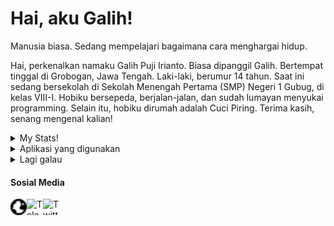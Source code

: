 # Hai, aku Galih!
Manusia biasa. Sedang mempelajari bagaimana cara menghargai hidup.

Hai, perkenalkan namaku Galih Puji Irianto. Biasa dipanggil Galih. Bertempat tinggal di Grobogan, Jawa Tengah. Laki-laki, berumur 14 tahun. Saat ini sedang bersekolah di Sekolah Menengah Pertama (SMP) Negeri 1 Gubug, di kelas VIII-I. Hobiku bersepeda, berjalan-jalan, dan sudah lumayan menyukai programming. Selain itu, hobiku dirumah adalah Cuci Piring. Terima kasih, senang mengenal kalian!



<details>
<summary>My Stats!</summary>

[![Stats](https://github-readme-stats.vercel.app/api?username=galihpujiirianto&show_icons=true&theme=default)](https://github.com/galihpujiirianto/galihpujiirianto)
[![Languages](https://github-readme-stats.vercel.app/api/top-langs/?username=galihpujiirianto&layout=compact)](https://github.com/galihpujiirianto/galihpujiirianto)

</details>

<details>
<summary>Aplikasi yang digunakan</summary>

#### Bahasa yang dimengerti:
![CSS3](https://img.shields.io/badge/css3-%231572B6.svg?style=for-the-badge&logo=css3&logoColor=white)
![HTML5](https://img.shields.io/badge/html5-%23E34F26.svg?style=for-the-badge&logo=html5&logoColor=white)
![JavaScript](https://img.shields.io/badge/javascript-%23323330.svg?style=for-the-badge&logo=javascript&logoColor=%23F7DF1E)
![Python](https://img.shields.io/badge/python-3670A0?style=for-the-badge&logo=python&logoColor=ffdd54)

#### Bahasa yang sedang dipelajari:
![PHP](https://img.shields.io/badge/php-%23777BB4.svg?style=for-the-badge&logo=php&logoColor=white)

#### OS & Aplikasi yang digunakan sehari-hari:
![Android](https://img.shields.io/badge/Android-3DDC84?style=for-the-badge&logo=android&logoColor=white)
![Windows](https://img.shields.io/badge/Windows-0078D6?style=for-the-badge&logo=windows&logoColor=white)
![Google Chrome](https://img.shields.io/badge/Google%20Chrome-4285F4?style=for-the-badge&logo=GoogleChrome&logoColor=white)
![Google Drive](https://img.shields.io/badge/Google%20Drive-4285F4?style=for-the-badge&logo=googledrive&logoColor=white)
![Adobe Photoshop](https://img.shields.io/badge/adobe%20photoshop-%2331A8FF.svg?style=for-the-badge&logo=adobe%20photoshop&logoColor=white)
![Adobe Lightroom](https://img.shields.io/badge/Adobe%20Lightroom-31A8FF.svg?style=for-the-badge&logo=Adobe%20Lightroom&logoColor=white)
![Adobe Premiere Pro](https://img.shields.io/badge/Adobe%20Premiere%20Pro-9999FF.svg?style=for-the-badge&logo=Adobe%20Premiere%20Pro&logoColor=white)
![Spotify](https://img.shields.io/badge/Spotify-1ED760?style=for-the-badge&logo=spotify&logoColor=white)

#### Teknologi yang (kadang) digunakan:
![MongoDB](https://img.shields.io/badge/MongoDB-%234ea94b.svg?style=for-the-badge&logo=mongodb&logoColor=white)
![Redis](https://img.shields.io/badge/redis-%23DD0031.svg?style=for-the-badge&logo=redis&logoColor=white)
![Repl.it](https://img.shields.io/badge/Repl.it-%230D101E.svg?style=for-the-badge&logo=replit&logoColor=white)
![Bootstrap](https://img.shields.io/badge/bootstrap-%23563D7C.svg?style=for-the-badge&logo=bootstrap&logoColor=white)
![Heroku](https://img.shields.io/badge/heroku-%23430098.svg?style=for-the-badge&logo=heroku&logoColor=white)
![Vercel](https://img.shields.io/badge/vercel-%23000000.svg?style=for-the-badge&logo=vercel&logoColor=white)
![Docker](https://img.shields.io/badge/docker-%230db7ed.svg?style=for-the-badge&logo=docker&logoColor=white)
![Git](https://img.shields.io/badge/git-%23F05033.svg?style=for-the-badge&logo=git&logoColor=white)
![Visual Studio Code](https://img.shields.io/badge/Visual%20Studio%20Code-0078d7.svg?style=for-the-badge&logo=visual-studio-code&logoColor=white)

</details>

<details>
<summary>Lagi galau</summary>

[![spotify-github-profile](https://spotify-github-profile.vercel.app/api/view?uid=galihpujiirianto&cover_image=true&theme=natemoo-re&bar_color=53b14f&bar_color_cover=false)](https://spotify-github-profile.vercel.app/api/view?uid=galihpujiirianto&redirect=true)

</details>

<h4>Sosial Media</h4>
<a href="https://galihpujiirianto.vercel.app"><img alt="galihpujiirianto.vercel.app" align="left" height="26" width="26" src="https://raw.githubusercontent.com/iconic/open-iconic/master/svg/globe.svg"></a>
<a href="https://t.me/glixyr"><img alt="Telegram/glixyr" align="left" height="26" width="26" src="https://unpkg.com/simple-icons@v6/icons/telegram.svg"></a>
<a href="https://twitter.com/glixyr"><img alt="Twitter/@glixyr" align="left" height="26" width="26" src="https://unpkg.com/simple-icons@v6/icons/twitter.svg"></a>